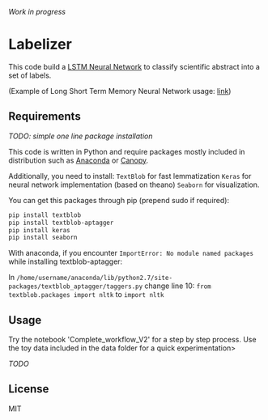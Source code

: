*Work in progress*

# Labelizer

This code build a [LSTM Neural Network](https://en.wikipedia.org/wiki/Long_short_term_memory) to classify scientific abstract into a set of labels.

(Example of Long Short Term Memory Neural Network usage: [link](http://karpathy.github.io/2015/05/21/rnn-effectiveness/))

## Requirements

*TODO: simple one line package installation*

This code is written in Python and require packages mostly included in distribution such as [Anaconda](http://continuum.io/downloads) or [Canopy](https://www.enthought.com/products/canopy/).

Additionally, you need to install:
`TextBlob` for fast lemmatization
`Keras` for neural network implementation (based on theano)
`Seaborn` for visualization.

You can get this packages through pip (prepend sudo if required):
```bash
pip install textblob
pip install textblob-aptagger
pip install keras
pip install seaborn
```

With anaconda, if you encounter `ImportError: No module named packages` while installing textblob-aptagger:

In `/home/username/anaconda/lib/python2.7/site-packages/textblob_aptagger/taggers.py` change line 10:
`from textblob.packages import nltk`
to
`import nltk`

## Usage

Try the notebook 'Complete_workflow_V2' for a step by step process.
Use the toy data included in the data folder for a quick experimentation>

*TODO*

## License

MIT
